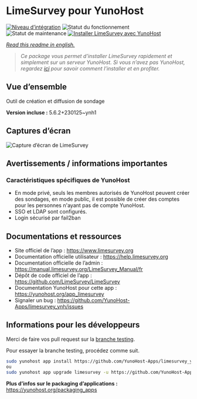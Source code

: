 <!--
N.B.: This README was automatically generated by https://github.com/YunoHost/apps/tree/master/tools/README-generator
It shall NOT be edited by hand.
-->

# LimeSurvey pour YunoHost

[![Niveau d’intégration](https://dash.yunohost.org/integration/limesurvey.svg)](https://dash.yunohost.org/appci/app/limesurvey) ![Statut du fonctionnement](https://ci-apps.yunohost.org/ci/badges/limesurvey.status.svg) ![Statut de maintenance](https://ci-apps.yunohost.org/ci/badges/limesurvey.maintain.svg)
[![Installer LimeSurvey avec YunoHost](https://install-app.yunohost.org/install-with-yunohost.svg)](https://install-app.yunohost.org/?app=limesurvey)

*[Read this readme in english.](./README.md)*

> *Ce package vous permet d’installer LimeSurvey rapidement et simplement sur un serveur YunoHost.
Si vous n’avez pas YunoHost, regardez [ici](https://yunohost.org/#/install) pour savoir comment l’installer et en profiter.*

## Vue d’ensemble

Outil de création et diffusion de sondage


**Version incluse :** 5.6.2+230125~ynh1

## Captures d’écran

![Capture d’écran de LimeSurvey](./doc/screenshots/create_html_statistic_screen.png)

## Avertissements / informations importantes

### Caractéristiques spécifiques de YunoHost

* En mode privé, seuls les membres autorisés de YunoHost peuvent créer des sondages, en mode public, il est possible de créer des comptes pour les personnes n'ayant pas de compte YunoHost.
* SSO et LDAP sont configurés.
* Login sécurisé par fail2ban

## Documentations et ressources

* Site officiel de l’app : <https://www.limesurvey.org>
* Documentation officielle utilisateur : <https://help.limesurvey.org>
* Documentation officielle de l’admin : <https://manual.limesurvey.org/LimeSurvey_Manual/fr>
* Dépôt de code officiel de l’app : <https://github.com/LimeSurvey/LimeSurvey>
* Documentation YunoHost pour cette app : <https://yunohost.org/app_limesurvey>
* Signaler un bug : <https://github.com/YunoHost-Apps/limesurvey_ynh/issues>

## Informations pour les développeurs

Merci de faire vos pull request sur la [branche testing](https://github.com/YunoHost-Apps/limesurvey_ynh/tree/testing).

Pour essayer la branche testing, procédez comme suit.

``` bash
sudo yunohost app install https://github.com/YunoHost-Apps/limesurvey_ynh/tree/testing --debug
ou
sudo yunohost app upgrade limesurvey -u https://github.com/YunoHost-Apps/limesurvey_ynh/tree/testing --debug
```

**Plus d’infos sur le packaging d’applications :** <https://yunohost.org/packaging_apps>
